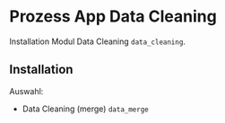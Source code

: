 # Prozess App Data Cleaning
Installation Modul Data Cleaning `data_cleaning`.

## Installation
Auswahl:
* Data Cleaning (merge) `data_merge`